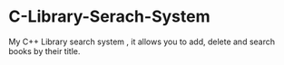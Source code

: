 # C-Library-Serach-System
My C++ Library search system , it allows you to add, delete and search books by their title. 
